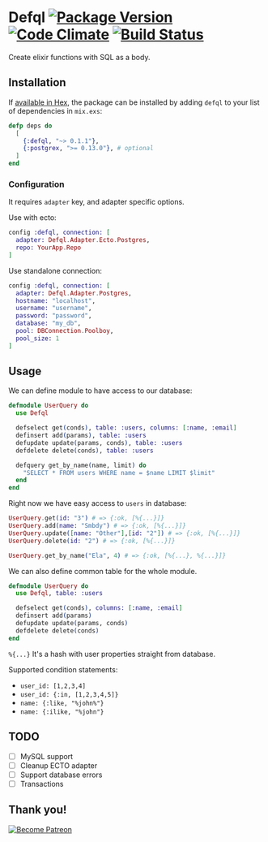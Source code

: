 # Defql [![Package Version](https://img.shields.io/hexpm/v/defql.svg)](https://hex.pm/packages/defql) [![Code Climate](https://codeclimate.com/github/fazibear/defql/badges/gpa.svg)](https://codeclimate.com/github/fazibear/defql) [![Build Status](https://travis-ci.org/fazibear/defql.svg?branch=master)](https://travis-ci.org/fazibear/defql)

Create elixir functions with SQL as a body.

## Installation

If [available in Hex](https://hex.pm/docs/publish), the package can be installed
by adding `defql` to your list of dependencies in `mix.exs`:

```elixir
defp deps do
  [
    {:defql, "~> 0.1.1"},
    {:postgrex, ">= 0.13.0"}, # optional
  ]
end
```


### Configuration

It requires `adapter` key, and adapter specific options.

Use with ecto:

```elixir
config :defql, connection: [
  adapter: Defql.Adapter.Ecto.Postgres,
  repo: YourApp.Repo
]
```

Use standalone connection:

```elixir
config :defql, connection: [
  adapter: Defql.Adapter.Postgres,
  hostname: "localhost",
  username: "username",
  password: "password",
  database: "my_db",
  pool: DBConnection.Poolboy,
  pool_size: 1
]
```

## Usage

We can define module to have access to our database:

```elixir
defmodule UserQuery do
  use Defql

  defselect get(conds), table: :users, columns: [:name, :email]
  definsert add(params), table: :users
  defupdate update(params, conds), table: :users
  defdelete delete(conds), table: :users

  defquery get_by_name(name, limit) do
    "SELECT * FROM users WHERE name = $name LIMIT $limit"
  end
end
```

Right now we have easy access to `users` in database:

```elixir
UserQuery.get(id: "3") # => {:ok, [%{...}]}
UserQuery.add(name: "Smbdy") # => {:ok, [%{...}]}
UserQuery.update([name: "Other"],[id: "2"]) # => {:ok, [%{...}]}
UserQuery.delete(id: "2") # => {:ok, [%{...}]}

UserQuery.get_by_name("Ela", 4) # => {:ok, [%{...}, %{...}]}
```

We can also define common table for the whole module.

```elixir
defmodule UserQuery do
  use Defql, table: :users

  defselect get(conds), columns: [:name, :email]
  definsert add(params)
  defupdate update(params, conds)
  defdelete delete(conds)
end
```

`%{...}` It's a hash with user properties straight from database.

Supported condition statements:
- `user_id: [1,2,3,4]`
- `user_id: {:in, [1,2,3,4,5]}`
- `name: {:like, "%john%"}`
- `name: {:ilike, "%john"}`

## TODO

- [ ] MySQL support
- [ ] Cleanup ECTO adapter
- [ ] Support database errors
- [ ] Transactions

## Thank you!

[![Become Patreon](https://c5.patreon.com/external/logo/become_a_patron_button.png)](https://www.patreon.com/bePatron?u=6912974)
